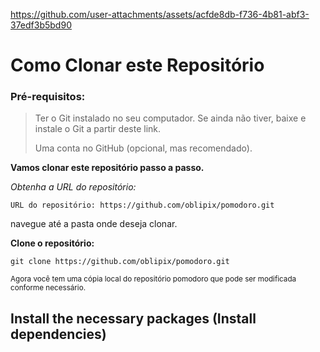 


https://github.com/user-attachments/assets/acfde8db-f736-4b81-abf3-37edf3b5bd90





# Como Clonar este Repositório

>
### Pré-requisitos:


> Ter o Git instalado no seu computador.
> Se ainda não tiver, baixe e instale o Git a partir deste link.
>
> Uma conta no GitHub (opcional, mas recomendado).



**Vamos clonar este repositório passo a passo.**

_Obtenha a URL do repositório:_

`URL do repositório: https://github.com/oblipix/pomodoro.git`

navegue até a pasta onde deseja clonar.


**Clone o repositório:**

`git clone https://github.com/oblipix/pomodoro.git`


<sub> Agora você tem uma cópia local do repositório pomodoro que pode ser modificada conforme necessário. </sub>


## Install the necessary packages (Install dependencies)





